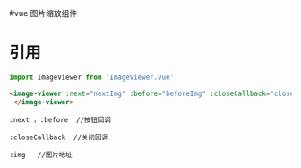 #vue 图片缩放组件
# 引用

```js
import ImageViewer from 'ImageViewer.vue'
```

```html
<image-viewer :next="nextImg" :before="beforeImg" :closeCallback="close" :img="imgUrl">
 </image-viewer>
```


```
:next ，:before  //按钮回调

:closeCallback  //关闭回调

:img   //图片地址
```
